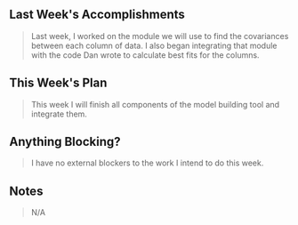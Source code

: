 ## Last Week's Accomplishments

> Last week, I worked on the module we will use to find the covariances
between each column of data. I also began integrating that module with
the code Dan wrote to calculate best fits for the columns.

## This Week's Plan

> This week I will finish all components of the model building tool and
integrate them.

## Anything Blocking?

> I have no external blockers to the work I intend to do this week.

## Notes

> N/A
